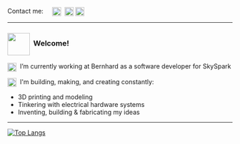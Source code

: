 <!--
### Hi there 👋
**NarcolepticEngineer/NarcolepticEngineer** is a ✨ _special_ ✨ repository because its `README.md` (this file) appears on your GitHub profile.
-->
Contact me: &nbsp;&nbsp;&nbsp;
<a href="mailto:elliottpt1@gmail.com?subject=Awesome%20Connection%20from%20GitHub!" target="blank"><img align="center" src="https://upload.wikimedia.org/wikipedia/commons/6/6c/OOjs_UI_icon_message-invert.svg" height="20" width="20" /></a>&nbsp;
<a href="https://www.linkedin.com/in/pt-elliott/" target="blank"><img align="center" src="https://cdn.simpleicons.org/linkedin/white/" height="20" width="20" /></a>
<a href="https://portfolio.elliottbuilt.net/" target="blank"><img align="center" src="https://upload.wikimedia.org/wikipedia/commons/f/f6/Bookmark-solid-white.svg" height="20" width="20" /></a>&nbsp;

---

### <img align="center" src="https://upload.wikimedia.org/wikipedia/commons/2/29/Compass_2_Flat_Icon_GIF_Animation.gif" height="50" width="50" /></a>&nbsp;  Welcome!


<img align="center" src="https://upload.wikimedia.org/wikipedia/commons/5/5e/Maki7-city-white.svg" height="20" width="20" /></a>&nbsp;
I’m currently working at Bernhard as a software developer for SkySpark

<img align="center" src="https://upload.wikimedia.org/wikipedia/commons/3/31/Documents_icon_-_noun_project_5020_-_white.svg" height="20" width="20" /></a>&nbsp;
I'm building, making, and creating constantly:
  - 3D printing and modeling
  - Tinkering with electrical hardware systems
  - Inventing, building & fabricating my ideas

---

[![Top Langs](https://github-readme-stats.vercel.app/api/top-langs/?username=NarcolepticEngineer&layout=donut&text_color=A9A9A9&bg_color=0d1117)](https://github.com/anuraghazra/github-readme-stats)
  
<!--
👯 I’m looking to collaborate on ...
🤔 I’m looking for help with ...
😄 Pronouns: ...
⚡ Fun fact: ...
-->


